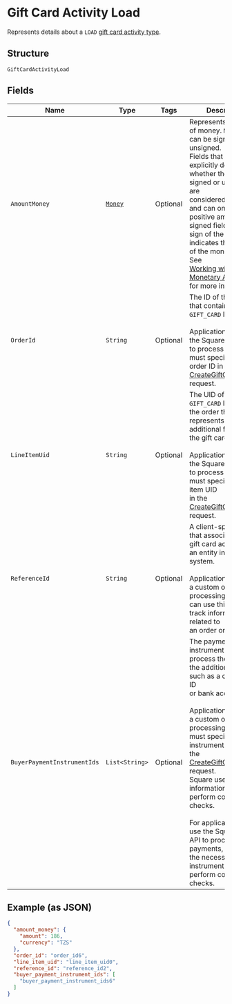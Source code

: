 
# Gift Card Activity Load

Represents details about a `LOAD` [gift card activity type](../../doc/models/gift-card-activity-type.md).

## Structure

`GiftCardActivityLoad`

## Fields

| Name | Type | Tags | Description | Getter |
|  --- | --- | --- | --- | --- |
| `AmountMoney` | [`Money`](../../doc/models/money.md) | Optional | Represents an amount of money. `Money` fields can be signed or unsigned.<br>Fields that do not explicitly define whether they are signed or unsigned are<br>considered unsigned and can only hold positive amounts. For signed fields, the<br>sign of the value indicates the purpose of the money transfer. See<br>[Working with Monetary Amounts](https://developer.squareup.com/docs/build-basics/working-with-monetary-amounts)<br>for more information. | Money getAmountMoney() |
| `OrderId` | `String` | Optional | The ID of the [order](entity:Order) that contains the `GIFT_CARD` line item.<br><br>Applications that use the Square Orders API to process orders must specify the order ID in the<br>[CreateGiftCardActivity](api-endpoint:GiftCardActivities-CreateGiftCardActivity) request. | String getOrderId() |
| `LineItemUid` | `String` | Optional | The UID of the `GIFT_CARD` line item in the order that represents the additional funds for the gift card.<br><br>Applications that use the Square Orders API to process orders must specify the line item UID<br>in the [CreateGiftCardActivity](api-endpoint:GiftCardActivities-CreateGiftCardActivity) request. | String getLineItemUid() |
| `ReferenceId` | `String` | Optional | A client-specified ID that associates the gift card activity with an entity in another system.<br><br>Applications that use a custom order processing system can use this field to track information related to<br>an order or payment. | String getReferenceId() |
| `BuyerPaymentInstrumentIds` | `List<String>` | Optional | The payment instrument IDs used to process the order for the additional funds, such as a credit card ID<br>or bank account ID.<br><br>Applications that use a custom order processing system must specify payment instrument IDs in<br>the [CreateGiftCardActivity](api-endpoint:GiftCardActivities-CreateGiftCardActivity) request.<br>Square uses this information to perform compliance checks.<br><br>For applications that use the Square Orders API to process payments, Square has the necessary<br>instrument IDs to perform compliance checks. | List<String> getBuyerPaymentInstrumentIds() |

## Example (as JSON)

```json
{
  "amount_money": {
    "amount": 186,
    "currency": "TZS"
  },
  "order_id": "order_id6",
  "line_item_uid": "line_item_uid0",
  "reference_id": "reference_id2",
  "buyer_payment_instrument_ids": [
    "buyer_payment_instrument_ids6"
  ]
}
```

